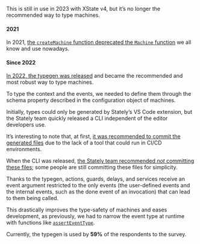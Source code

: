 This is still in use in 2023 with XState v4, but it’s no longer the recommended way to type machines.

#### 2021

In 2021, [the `createMachine` function deprecated the `Machine` function](http://web.archive.org/web/20211027231933/https://xstate.js.org/docs/guides/typescript.html#using-typescript) we all know and use nowadays.

#### Since 2022

[In 2022, the typegen was released](http://web.archive.org/web/20220127180524/https://xstate.js.org/docs/guides/typescript.html#typegen-with-the-vscode-extension) and became the recommended and most robust way to type machines.

To type the context and the events, we needed to define them through the schema property described in the configuration object of machines.

Initially, types could only be generated by Stately’s VS Code extension, but the Stately team quickly released a CLI independent of the editor developers use.

It’s interesting to note that, at first, [it was recommended to commit the generated files](http://web.archive.org/web/20220127180524/https://xstate.js.org/docs/guides/typescript.html#the-generated-files) due to the lack of a tool that could run in CI/CD environments.

When the CLI was released, [the Stately team recommended *not* committing these files](http://web.archive.org/web/20230412184405/https://xstate.js.org/docs/guides/typescript.html#typegen); some people are still committing these files for simplicity.

Thanks to the typegen, actions, guards, delays, and services receive an event argument restricted to the only events (the user-defined events and the internal events, such as the done event of an invocation) that can lead to them being called.

This drastically improves the type-safety of machines and eases development, as previously, we had to narrow the event type at runtime with functions like [`assertEventType`](https://github.com/statelyai/xstate/discussions/1591#discussioncomment-111941).

Currently, the typegen is used by **59%** of the respondents to the survey.

